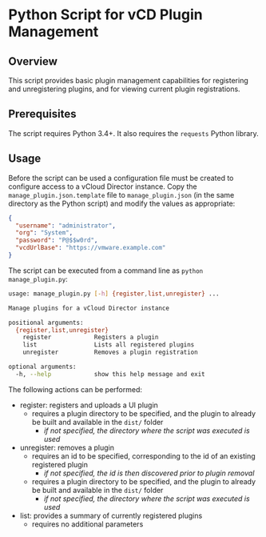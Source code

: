 

# Python Script for vCD Plugin Management

## Overview
This script provides basic plugin management capabilities for registering and unregistering plugins, and for viewing current plugin registrations.

## Prerequisites
The script requires Python 3.4+. It also requires the `requests` Python library.

## Usage
Before the script can be used a configuration file must be created to configure access to a vCloud Director instance. Copy the `manage_plugin.json.template` file to `manage_plugin.json` (in the same directory as the Python script) and modify the values as appropriate:

```json
{
  "username": "administrator",
  "org": "System",
  "password": "P@$$w0rd",
  "vcdUrlBase": "https://vmware.example.com"
}
```

The script can be executed from a command line as `python manage_plugin.py`:
```bash
usage: manage_plugin.py [-h] {register,list,unregister} ...

Manage plugins for a vCloud Director instance

positional arguments:
  {register,list,unregister}
    register            Registers a plugin
    list                Lists all registered plugins
    unregister          Removes a plugin registration

optional arguments:
  -h, --help            show this help message and exit
```
The following actions can be performed:
* register: registers and uploads a UI plugin
  * requires a plugin directory to be specified, and the plugin to already be built and available in the `dist/` folder
    * _if not specified, the directory where the script was executed is used_
* unregister: removes a plugin
  * requires an id to be specified, corresponding to the id of an existing registered plugin
    * _if not specified, the id is then discovered prior to plugin removal_
  * requires a plugin directory to be specified, and the plugin to already be built and available in the `dist/` folder
    * _if not specified, the directory where the script was executed is used_
* list: provides a summary of currently registered plugins
  * requires no additional parameters
